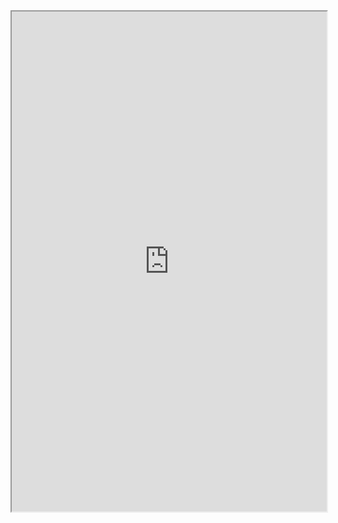 

<iframe src="https://www.dandanzan.com/dianying/24627.html" height="800px" width="100%"></iframe>

